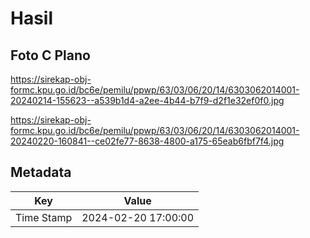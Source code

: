 # Hasil

## Foto C Plano

https://sirekap-obj-formc.kpu.go.id/bc6e/pemilu/ppwp/63/03/06/20/14/6303062014001-20240214-155623--a539b1d4-a2ee-4b44-b7f9-d2f1e32ef0f0.jpg

https://sirekap-obj-formc.kpu.go.id/bc6e/pemilu/ppwp/63/03/06/20/14/6303062014001-20240220-160841--ce02fe77-8638-4800-a175-65eab6fbf7f4.jpg


## Metadata

| Key        | Value               |
| ---------- | ------------------- |
| Time Stamp | 2024-02-20 17:00:00 |



